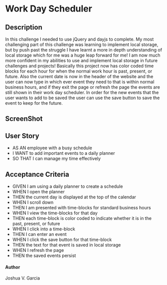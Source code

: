 # Work Day Scheduler

## Description

In this challenge I needed to use jQuery and dayjs to complete. My most challenging part of this 
challenge was learning to implement local storage, but
by push past the struggle I have learnt a more in depth understanding of local storage which for 
me was a huge leap forward for me! I am now much more confident in
my abilities to use and implement local storage in future challenges and projects! Basically this 
project now has color coded time blocks for each hour for when
the normal work hour is past, present, or future. Also the current date is now in the header of 
the website and the user can now type in which ever event they
need to that is within normal business hours, and if they exit the page or refresh the page the 
events are still shown in their work day scheduler. In order for the new events that the user
wants to add to be saved the user can use the save button to save the event to keep for 
the future.

## ScreenShot



## User Story

- AS AN employee with a busy schedule
- I WANT to add important events to a daily planner
- SO THAT I can manage my time effectively

## Acceptance Criteria

- GIVEN I am using a daily planner to create a schedule
- WHEN I open the planner
- THEN the current day is displayed at the top of the calendar
- WHEN I scroll down
- THEN I am presented with time-blocks for standard business hours
- WHEN I view the time-blocks for that day
- THEN each time-block is color coded to indicate whether it is in the past, present, or future
- WHEN I click into a time-block
- THEN I can enter an event
- WHEN I click the save button for that time-block
- THEN the text for that event is saved in local storage
- WHEN I refresh the page
- THEN the saved events persist

#### Author

Joshua V. Garcia